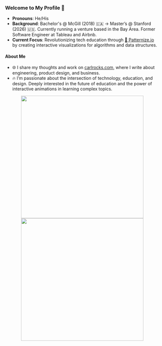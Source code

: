 ### Welcome to My Profile 👋  

- **Pronouns**: He/His  
- **Background**: Bachelor's @ McGill (2018) 🇨🇦 → Master’s @ Stanford (2026) 🇺🇸. Currently running a venture based in the Bay Area. Former Software Engineer at Tableau and Airbnb.
- **Current Focus**: Revolutionizing tech education through [🚀 Patternize.io](https://patternize.github.io) by creating interactive visualizations for algorithms and data structures.  


#### **About Me**  
- 🌐 I share my thoughts and work on [carlrocks.com](https://www.carlrocks.com), where I write about engineering, product design, and business.
- 🔥 I’m passionate about the intersection of technology, education, and design. Deeply interested in the future of education and the power of interactive animations in learning complex topics.

<div align="center">
  <img src="https://readme-daily-quotes.vercel.app/api?author=Steve+Jobs&quote=The+ones+who+are+crazy+enough+to+think+that+they+can+change+the+world,+are+the+ones+who+do.&theme=radical" width="400">
  <a href="https://steamcommunity.com/id/gazcn007/">
    <img src="https://github-readme-steam-card.vercel.app/status/?steamid=76561198027686293&animated_avatar=true&show_recent_game_bg=true" width="400">
  </a>
</div>
